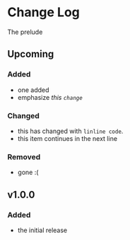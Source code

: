 # Change Log
The prelude

## Upcoming
### Added
- one added
- emphasize *this `change`*

### Changed
- this has changed with `linline code`.
- this item continues
  in the next line

### Removed
- gone :(

## v1.0.0
### Added
- the initial release

